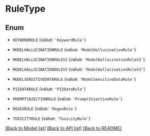 # RuleType


## Enum

* `KEYWORDRULE` (value: `'KeywordRule'`)

* `MODELHALLUCINATIONRULE` (value: `'ModelHallucinationRule'`)

* `MODELHALLUCINATIONRULEV2` (value: `'ModelHallucinationRuleV2'`)

* `MODELHALLUCINATIONRULEV3` (value: `'ModelHallucinationRuleV3'`)

* `MODELSENSITIVEDATARULE` (value: `'ModelSensitiveDataRule'`)

* `PIIDATARULE` (value: `'PIIDataRule'`)

* `PROMPTINJECTIONRULE` (value: `'PromptInjectionRule'`)

* `REGEXRULE` (value: `'RegexRule'`)

* `TOXICITYRULE` (value: `'ToxicityRule'`)

[[Back to Model list]](../README.md#documentation-for-models) [[Back to API list]](../README.md#documentation-for-api-endpoints) [[Back to README]](../README.md)


